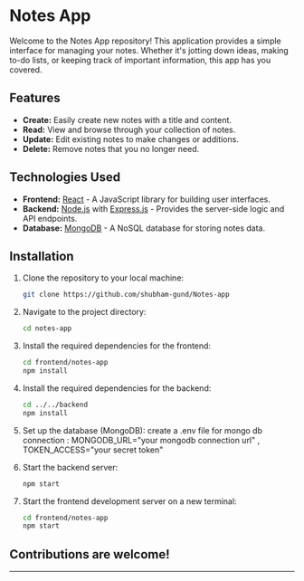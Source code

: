
# Notes App

Welcome to the Notes App repository! This application provides a simple interface for managing your notes. Whether it's jotting down ideas, making to-do lists, or keeping track of important information, this app has you covered.

## Features

- **Create:** Easily create new notes with a title and content.
- **Read:** View and browse through your collection of notes.
- **Update:** Edit existing notes to make changes or additions.
- **Delete:** Remove notes that you no longer need.

## Technologies Used

- **Frontend:** [React](https://reactjs.org/) - A JavaScript library for building user interfaces.
- **Backend:** [Node.js](https://nodejs.org/) with [Express.js](https://expressjs.com/) - Provides the server-side logic and API endpoints.
- **Database:** [MongoDB](https://www.mongodb.com/) - A NoSQL database for storing notes data.

## Installation

1. Clone the repository to your local machine:

   ```bash
   git clone https://github.com/shubham-gund/Notes-app
   ```

2. Navigate to the project directory:

   ```bash
   cd notes-app
   ```

3. Install the required dependencies for the frontend:

   ```bash
   cd frontend/notes-app
   npm install
   ```

4. Install the required dependencies for the backend:

   ```bash
   cd ../../backend
   npm install
   ```

5. Set up the database (MongoDB):
    create a .env file for mongo db connection : MONGODB_URL="your mongodb connection url" ,  TOKEN_ACCESS="your secret token"
6. Start the backend server:

   ```bash
   npm start
   ```

7. Start the frontend development server on a new terminal:

   ```bash
   cd frontend/notes-app
   npm start
   ```




## Contributions are welcome! 
---
